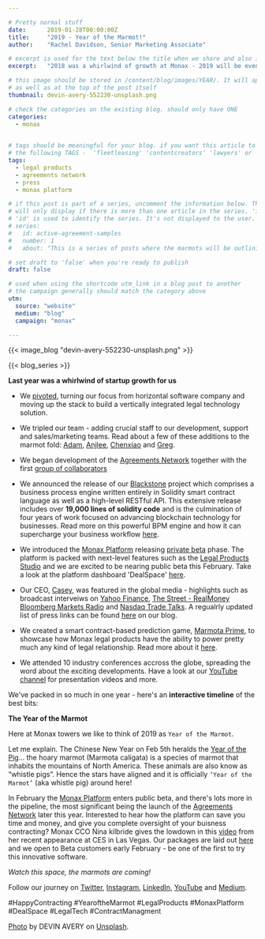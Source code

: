 ```yaml
---

# Pretty normal stuff
date:      2019-01-28T00:00:00Z
title:     "2019 - Year of the Marmot!"
author:    "Rachel Davidson, Senior Marketing Associate"

# excerpt is used for the text below the title when we share and also is the summary of the post on https://monax.io/blog
excerpt:   "2018 was a whirlwind of growth at Monax - 2019 will be even bigger - #YearoftheMarmot"

# this image should be stored in /content/blog/images/YEAR/. It will appear as a thumbnail on any listings,
# as well as at the top of the post itself
thumbnail: devin-avery-552230-unsplash.png

# check the categories on the existing blog. should only have ONE
categories:
  - monax
  

# tags should be meaningful for your blog. if you want this article to show on a 'use case' page, you can use
# the following TAGS -  'fleetleasing' 'contentcreators' 'lawyers' or 'corporate'
tags:
  - legal products
  - agreements network
  - press
  - monax platform

# if this post is part of a series, uncomment the information below. The 'article series' box
# will only display if there is more than one article in the series. 'id', 'number' and 'about' all must be present.
# 'id' is used to identify the series. It's not displayed to the user.
# series:
#   id: active-agreement-samples
#   number: 1
#   about: "This is a series of posts where the marmots will be outlining how the Monax Platform and the Agreements Network can be used in harmony to create the legal products of the future."

# set draft to 'false' when you're ready to publish
draft: false

# used when using the shortcode utm_link in a blog post to another
# the campaign generally should match the category above
utm:
  source: "website"
  medium: "blog"
  campaign: "monax"

---
```


<!-- In general the filename below should match thumbnail category above -->
{{< image_blog "devin-avery-552230-unsplash.png" >}}

<!-- if this article is part of a series, related articles will automatically appear here -->
{{< blog_series >}}

<!-- Content markdown here - first title on page is auto generated from title in frontmatter -->

**Last year was a whirlwind of startup growth for us**

- We [pivoted](https://monax.io/blog/2018/04/26/monax-is-pivoting.-heres-why/), turning our focus from horizontal software company and moving up the stack to build a vertically integrated legal technology solution.

- We tripled our team - adding crucial staff to our development, support and sales/marketing teams. Read about a few of these additions to the marmot fold: [Adam](https://monax.io/blog/2018/10/23/meet-the-marmots-adam-locklin-director-of-partnerships/),  [Anjlee](https://monax.io/blog/2018/09/17/meet-the-marmots-anjlee-khurana-legal-engineer/), [Chenxiao](https://monax.io/blog/2018/10/05/meet-the-marmots-chenxiao-hu-wu-producer-experience-associate/) and [Greg](https://monax.io/blog/2018/10/30/meet-the-marmots-greg-hill-site-reliability-engineer/).

- We began development of the [Agreements Network](https://monax.io/blog/2018/04/27/monax-is-pleased-to-introduce-the-agreements-network/) together with the first [group of collaborators](https://www.forbes.com/sites/sarahhansen/2018/07/26/11-companies-join-agreements-network-to-develop-ethereum-platform-for-lawyers/#31925a5d4aec)

- We announced the release of our [Blackstone](https://github.com/agreements-network/blackstone) project which comprises a business process engine written entirely in Solidity smart contract language as well as a high-level RESTful API. This extensive release includes over **19,000 lines of solidity code** and is the culmination of four years of work focused on advancing blockchain technology for businesses. Read more on this powerful BPM engine and how it can supercharge your business workflow [here](https://monax.io/blog/2018/09/25/introducing-the-monax-bpmn-engine---the-powerhouse-for-legal-products./).

-  We introduced the [Monax Platform](https://monax.io/blog/2018/12/04/introducing-the-monax-platform---contract-lifecycle-management-for-the-digital-age/) releasing [private beta](https://www.leaprate.com/cryptocurrency/blockchain/monax-platform-launches-in-beta/) phase. The platform is packed with next-level features such as the [Legal Products Studio](https://monax.io/blog/2018/11/22/introducing-the-monax-legal-product-studio/) and we are excited to be nearing public beta this February. Take a look at the platform dashboard 'DealSpace' [here](https://monax.io/blog/2019/01/21/introducing-the-monax-platform-dashboard---features-overview-vlog/).

- Our CEO, [Casey](https://www.linkedin.com/in/compleatang/), was featured in the global media - highlights such as broadcast interveiws on [Yahoo Finance](https://www.youtube.com/watch?v=l7fGViMPaNE), [The Street - RealMoney](https://www.youtube.com/watch?v=cD1r1iINuZ4) [Bloomberg Markets Radio](https://monax.io/blog/2018/08/07/ceo-casey-interviewed-live-on-bloomberg-markets-radio/) and [Nasdaq Trade Talks](https://www.youtube.com/watch?v=WLp7L8Zie_k&t=17s). A regualrly updated list of press links can be found [here](https://monax.io/blog/2018/10/15/monax-in-the-news/) on our blog. 

- We created a smart contract-based prediction game, [Marmota Prime](https://app.monax.io/marmota-prime), to showcase how Monax legal products have the ability to power pretty much any kind of legal relationship. Read more about it [here](https://monax.io/blog/2018/12/11/introducing-marmota-prime---a-prizewinner-of-a-game/).

- We attended 10 industry conferences accross the globe, spreading the word about the exciting developments. Have a look at our [YouTube channel](https://www.youtube.com/channel/UCTNwr9rWLg3C3gtZolFZDOQ/videos) for presentation videos and more.


We've packed in so much in one year - here's an **interactive timeline** of the best bits: 

<script src="https://infograph.venngage.com/js/embed/v1/embed.js" data-vg-id="Yg8EfzAnt4" data-title="Monax.io 2018 highlights " data-w="816" data-h="1056" data-multipage="true"></script>

**The Year of the Marmot**

Here at Monax towers we like to think of 2019 as `Year of the Marmot`.

Let me explain. The Chinese New Year on Feb 5th heralds the [Year of the Pig](https://chinesenewyear.net/zodiac/pig/)... the hoary marmot (Marmota caligata) is a species of marmot that inhabits the mountains of North America. These animals are also know as “whistle pigs”. Hence the stars have aligned and it is officially `‘Year of the Marmot’` (aka whistle pig) around here!  

In February the [Monax Platform](https://monax.io/platform/) enters public beta, and there's lots more in the pipeline, the most significant being the launch of the [Agreements Network](https://agreements.network) later this year. Interested to hear how the platform can save you time and money, and give you complete oversight of your buisness contracting? Monax CCO Nina kilbride gives the lowdown in this [video](https://youtu.be/8yTzIKc0KdM) from her recent appearance at CES in Las Vegas. Our packages are laid out [here](https://monax.io/pricing/) and we open to Beta customers early February - be one of the first to try this innovative software.


*Watch this space, the marmots are coming!*

Follow our journey on [Twitter](https://twitter.com/monaxHQ?lang=en), [Instagram](https://www.instagram.com/monaxhq/?hl=en), [LinkedIn](https://www.linkedin.com/company/monax/), [YouTube](https://www.youtube.com/channel/UCTNwr9rWLg3C3gtZolFZDOQ/videos) and [Medium](https://medium.com/monaxhq).

#HappyContracting #YearoftheMarmot #LegalProducts #MonaxPlatform #DealSpace #LegalTech #ContractManagment

[Photo](https://unsplash.com/photos/u2CBtdDg46E) by DEVIN AVERY on [Unsplash](https://unsplash.com).
